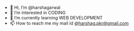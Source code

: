 - 👋 Hi, I’m @harshagarwal
- 👀 I’m interested in CODING
- 🌱 I’m currently learning WEB DEVELOPMENT
- 📫 How to reach me my mail id @harshag.pkr@gmail.com

<!---
harshagarwal03/harshagarwal03 is a ✨ special ✨ repository because its `README.md` (this file) appears on your GitHub profile.
You can click the Preview link to take a look at your changes.
--->
